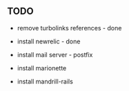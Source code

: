 ## TODO

* remove turbolinks references - done
* install newrelic - done
* install mail server - postfix


* install marionette
* install mandrill-rails